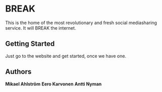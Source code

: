# BREAK
This is the home of the most revolutionary and fresh social mediasharing service. It will BREAK the internet.

## Getting Started

Just go to the website and get started, once we have one.

## Authors
**Mikael Ahlström**
**Eero Karvonen**
**Antti Nyman**
